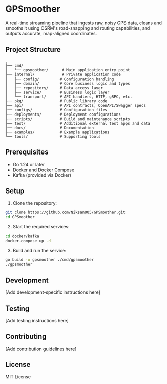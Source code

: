 # GPSmoother

A real-time streaming pipeline that ingests raw, noisy GPS data, cleans and smooths it using OSRM's road-snapping and routing capabilities, and outputs accurate, map-aligned coordinates.

## Project Structure

```
.
├── cmd/
│   └── gpsmoother/      # Main application entry point
├── internal/            # Private application code
│   ├── config/         # Configuration handling
│   ├── domain/         # Core business logic and types
│   ├── repository/     # Data access layer
│   ├── service/        # Business logic layer
│   └── transport/      # API handlers, HTTP, gRPC, etc.
├── pkg/                # Public library code
├── api/                # API contracts, OpenAPI/Swagger specs
├── configs/            # Configuration files
├── deployments/        # Deployment configurations
├── scripts/            # Build and maintenance scripts
├── test/               # Additional external test apps and data
├── docs/               # Documentation
├── examples/           # Example applications
└── tools/              # Supporting tools
```

## Prerequisites

- Go 1.24 or later
- Docker and Docker Compose
- Kafka (provided via Docker)

## Setup

1. Clone the repository:
```bash
git clone https://github.com/Niksan005/GPSmoother.git
cd GPSmoother
```

2. Start the required services:
```bash
cd docker/kafka
docker-compose up -d
```

3. Build and run the service:
```bash
go build -o gpsmoother ./cmd/gpsmoother
./gpsmoother
```

## Development

[Add development-specific instructions here]

## Testing

[Add testing instructions here]

## Contributing

[Add contribution guidelines here]

## License

MIT License 